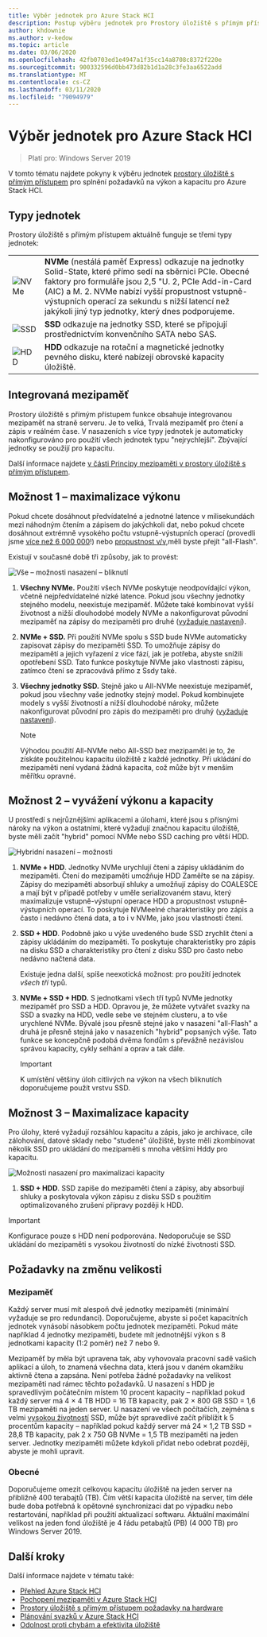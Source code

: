 ```yaml
---
title: Výběr jednotek pro Azure Stack HCI
description: Postup výběru jednotek pro Prostory úložiště s přímým přístupem v Azure Stack HCI
author: khdownie
ms.author: v-kedow
ms.topic: article
ms.date: 03/06/2020
ms.openlocfilehash: 42fb0703ed1e4947a1f35cc14a8708c8372f220e
ms.sourcegitcommit: 900332596d0bb473d82b1d1a28c3fe3aa6522add
ms.translationtype: MT
ms.contentlocale: cs-CZ
ms.lasthandoff: 03/11/2020
ms.locfileid: "79094979"
---
```

# <a name="choosing-drives-for-azure-stack-hci"></a>Výběr jednotek pro Azure Stack HCI

>Platí pro: Windows Server 2019

V tomto tématu najdete pokyny k výběru jednotek [prostory úložiště s přímým přístupem](/windows-server/storage/storage-spaces/storage-spaces-direct-overview) pro splnění požadavků na výkon a kapacitu pro Azure Stack HCI.

## <a name="drive-types"></a>Typy jednotek

Prostory úložiště s přímým přístupem aktuálně funguje se třemi typy jednotek:

|||
|----------------------|--------------------------|
|![NVMe](media/choose-drives/NVMe-100-px.png)|**NVMe** (nestálá paměť Express) odkazuje na jednotky Solid-State, které přímo sedí na sběrnici PCIe. Obecné faktory pro formuláře jsou 2,5 "U. 2, PCIe Add-in-Card (AIC) a M. 2. NVMe nabízí vyšší propustnost vstupně-výstupních operací za sekundu s nižší latencí než jakýkoli jiný typ jednotky, který dnes podporujeme.|
|![SSD](media/choose-drives/SSD-100-px.png)|**SSD** odkazuje na jednotky SSD, které se připojují prostřednictvím konvenčního SATA nebo SAS.|
|![HDD](media/choose-drives/HDD-100-px.png)|**HDD** odkazuje na rotační a magnetické jednotky pevného disku, které nabízejí obrovské kapacity úložiště.|

## <a name="built-in-cache"></a>Integrovaná mezipaměť

Prostory úložiště s přímým přístupem funkce obsahuje integrovanou mezipaměť na straně serveru. Je to velká, Trvalá mezipaměť pro čtení a zápis v reálném čase. V nasazeních s více typy jednotek je automaticky nakonfigurováno pro použití všech jednotek typu "nejrychlejší". Zbývající jednotky se použijí pro kapacitu.

Další informace najdete [v části Principy mezipaměti v prostory úložiště s přímým přístupem](/windows-server/storage/storage-spaces/understand-the-cache).

## <a name="option-1--maximizing-performance"></a>Možnost 1 – maximalizace výkonu

Pokud chcete dosáhnout předvídatelné a jednotné latence v milisekundách mezi náhodným čtením a zápisem do jakýchkoli dat, nebo pokud chcete dosáhnout extrémně vysokého počtu vstupně-výstupních operací (provedli jsme [více než 6 000 000](https://www.youtube.com/watch?v=0LviCzsudGY&t=28m)!) nebo [propustnost v/v,](https://www.youtube.com/watch?v=-LK2ViRGbWs&t=16m50s)měli byste přejít "all-Flash".

Existují v současné době tři způsoby, jak to provést:

![Vše – možnosti nasazení – bliknutí](media/choose-drives/All-Flash-Deployment-Possibilities.png)

1. **Všechny NVMe.** Použití všech NVMe poskytuje neodpovídající výkon, včetně nejpředvídatelné nízké latence. Pokud jsou všechny jednotky stejného modelu, neexistuje mezipaměť. Můžete také kombinovat vyšší životnost a nižší dlouhodobé modely NVMe a nakonfigurovat původní mezipaměť na zápisy do mezipaměti pro druhé ([vyžaduje nastavení](/windows-server/storage/storage-spaces/understand-the-cache#manual-configuration)).

2. **NVMe + SSD.** Při použití NVMe spolu s SSD bude NVMe automaticky zapisovat zápisy do mezipaměti SSD. To umožňuje zápisy do mezipamětí a jejich vyřazení z více fází, jak je potřeba, abyste snížili opotřebení SSD. Tato funkce poskytuje NVMe jako vlastnosti zápisu, zatímco čtení se zpracovává přímo z Ssdy také.

3. **Všechny jednotky SSD.** Stejně jako u All-NVMe neexistuje mezipaměť, pokud jsou všechny vaše jednotky stejný model. Pokud kombinujete modely s vyšší životností a nižší dlouhodobé nároky, můžete nakonfigurovat původní pro zápis do mezipaměti pro druhý ([vyžaduje nastavení](/windows-server/storage/storage-spaces/understand-the-cache.md#manual-configuration)).

   >[!NOTE]
   > Výhodou použití All-NVMe nebo All-SSD bez mezipaměti je to, že získáte použitelnou kapacitu úložiště z každé jednotky. Při ukládání do mezipaměti není vydaná žádná kapacita, což může být v menším měřítku opravné.

## <a name="option-2--balancing-performance-and-capacity"></a>Možnost 2 – vyvážení výkonu a kapacity

U prostředí s nejrůznějšími aplikacemi a úlohami, které jsou s přísnými nároky na výkon a ostatními, které vyžadují značnou kapacitu úložiště, byste měli začít "hybrid" pomocí NVMe nebo SSD caching pro větší HDD.

![Hybridní nasazení – možnosti](media/choose-drives/Hybrid-Deployment-Possibilities.png)

1. **NVMe + HDD**. Jednotky NVMe urychlují čtení a zápisy ukládáním do mezipaměti. Čtení do mezipaměti umožňuje HDD Zaměřte se na zápisy. Zápisy do mezipaměti absorbují shluky a umožňují zápisy do COALESCE a mají být v případě potřeby v uměle serializovaném stavu, který maximalizuje vstupně-výstupní operace HDD a propustnost vstupně-výstupních operací. To poskytuje NVMeelné charakteristiky pro zápis a často i nedávno čtená data, a to i v NVMe, jako jsou vlastnosti čtení.

2. **SSD + HDD**. Podobně jako u výše uvedeného bude SSD zrychlit čtení a zápisy ukládáním do mezipaměti. To poskytuje charakteristiky pro zápis na disku SSD a charakteristiky pro čtení z disku SSD pro často nebo nedávno načtená data.

    Existuje jedna další, spíše neexotická možnost: pro použití jednotek *všech tří* typů.

3. **NVMe + SSD + HDD.** S jednotkami všech tří typů NVMe jednotky mezipaměť pro SSD a HDD. Opravou je, že můžete vytvářet svazky na SSD a svazky na HDD, vedle sebe ve stejném clusteru, a to vše urychlené NVMe. Bývalé jsou přesně stejné jako v nasazení "all-Flash" a druhá je přesně stejná jako v nasazeních "hybrid" popsaných výše. Tato funkce se koncepčně podobá dvěma fondům s převážně nezávislou správou kapacity, cykly selhání a oprav a tak dále.

   >[!IMPORTANT]
   > K umístění většiny úloh citlivých na výkon na všech bliknutích doporučujeme použít vrstvu SSD.

## <a name="option-3--maximizing-capacity"></a>Možnost 3 – Maximalizace kapacity

Pro úlohy, které vyžadují rozsáhlou kapacitu a zápis, jako je archivace, cíle zálohování, datové sklady nebo "studené" úložiště, byste měli zkombinovat několik SSD pro ukládání do mezipaměti s mnoha většími Hddy pro kapacitu.

![Možnosti nasazení pro maximalizaci kapacity](media/choose-drives/maximizing-capacity.png)

1. **SSD + HDD**. SSD zapíše do mezipaměti čtení a zápisy, aby absorbují shluky a poskytovala výkon zápisu z disku SSD s použitím optimalizovaného zrušení přípravy později k HDD.

>[!IMPORTANT]
>Konfigurace pouze s HDD není podporována. Nedoporučuje se SSD ukládání do mezipaměti s vysokou životností do nízké životnosti SSD.

## <a name="sizing-considerations"></a>Požadavky na změnu velikosti

### <a name="cache"></a>Mezipaměť

Každý server musí mít alespoň dvě jednotky mezipaměti (minimální vyžaduje se pro redundanci). Doporučujeme, abyste si počet kapacitních jednotek vynásobí násobkem počtu jednotek mezipaměti. Pokud máte například 4 jednotky mezipaměti, budete mít jednotnější výkon s 8 jednotkami kapacity (1:2 poměr) než 7 nebo 9.

Mezipaměť by měla být upravena tak, aby vyhovovala pracovní sadě vašich aplikací a úloh, to znamená všechna data, která jsou v daném okamžiku aktivně čtena a zapsána. Není potřeba žádné požadavky na velikost mezipaměti nad rámec těchto požadavků. U nasazení s HDD je spravedlivým počátečním místem 10 procent kapacity – například pokud každý server má 4 × 4 TB HDD = 16 TB kapacity, pak 2 × 800 GB SSD = 1,6 TB mezipaměti na jeden server. U nasazení ve všech počítačích, zejména s velmi [vysokou životností](https://blogs.technet.microsoft.com/filecab/2017/08/11/understanding-dwpd-tbw/) SSD, může být spravedlivé začít přiblížit k 5 procentům kapacity – například pokud každý server má 24 × 1,2 TB SSD = 28,8 TB kapacity, pak 2 x 750 GB NVMe = 1,5 TB mezipaměti na jeden server. Jednotky mezipaměti můžete kdykoli přidat nebo odebrat později, abyste je mohli upravit.

### <a name="general"></a>Obecné

Doporučujeme omezit celkovou kapacitu úložiště na jeden server na přibližně 400 terabajtů (TB). Čím větší kapacita úložiště na server, tím déle bude doba potřebná k opětovné synchronizaci dat po výpadku nebo restartování, například při použití aktualizací softwaru. Aktuální maximální velikost na jeden fond úložiště je 4 řádu petabajtů (PB) (4 000 TB) pro Windows Server 2019.

## <a name="next-steps"></a>Další kroky

Další informace najdete v tématu také:

- [Přehled Azure Stack HCI](../overview.md)
- [Pochopení mezipaměti v Azure Stack HCI](cache.md)
- [Prostory úložiště s přímým přístupem požadavky na hardware](/windows-server/storage/storage-spaces/storage-spaces-direct-hardware-requirements)
- [Plánování svazků v Azure Stack HCI](plan-volumes.md)
- [Odolnost proti chybám a efektivita úložiště](fault-tolerance.md)